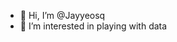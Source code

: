 - 👋 Hi, I’m @Jayyeosq
- 👀 I’m interested in playing with data

<!---
Jayyeosq/Jayyeosq is a ✨ special ✨ repository because its `README.md` (this file) appears on your GitHub profile.
You can click the Preview link to take a look at your changes.
--->
